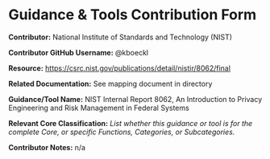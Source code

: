 # Guidance & Tools Contribution Form

**Contributor:** National Institute of Standards and Technology (NIST)

**Contributor GitHub Username:** @kboeckl

**Resource:** https://csrc.nist.gov/publications/detail/nistir/8062/final

**Related Documentation:** See mapping document in directory

**Guidance/Tool Name:** NIST Internal Report 8062, An Introduction to Privacy Engineering and Risk Management in Federal Systems

**Relevant Core Classification:** *List whether this guidance or tool is for the complete Core, or specific Functions, Categories, or Subcategories.*

**Contributor Notes:** n/a
